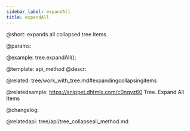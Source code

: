 ```yaml
---
sidebar_label: expandAll
title: expandAll
---          
```


@short: expands all collapsed tree items


@params:


@example:
tree.expandAll();


@template: api_method
@descr:

@related: tree/work_with_tree.md#expandingcollapsingitems

@relatedsample: https://snippet.dhtmlx.com/c0nqyz60	Tree. Expand All Items

@changelog:

@relatedapi:
tree/api/tree_collapseall_method.md


